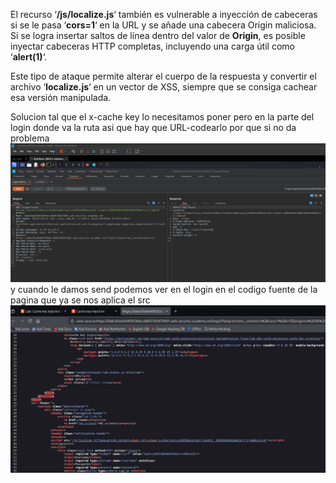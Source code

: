 El recurso ‘**/js/localize.js**‘ también es vulnerable a inyección de cabeceras si se le pasa ‘**cors=1**‘ en la URL y se añade una cabecera Origin maliciosa. Si se logra insertar saltos de línea dentro del valor de **Origin**, es posible inyectar cabeceras HTTP completas, incluyendo una carga útil como ‘**alert(1)**‘.

Este tipo de ataque permite alterar el cuerpo de la respuesta y convertir el archivo ‘**localize.js**‘ en un vector de XSS, siempre que se consiga cachear esa versión manipulada.

Solucion
tal que el x-cache key lo necesitamos poner pero en la parte del login donde va la ruta asi que hay que URL-codearlo por que si no da problema
 ![Pasted_image_20250822202413.png](/Imagenes/Pasted_image_20250822202413.png)
 y cuando le damos send podemos ver en el login en el codigo fuente de la pagina que ya se nos aplica el src
 ![Pasted_image_20250822202605.png](/Imagenes/Pasted_image_20250822202605.png)
 